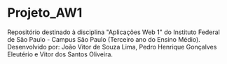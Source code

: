 # Projeto_AW1
Repositório destinado à disciplina "Aplicações Web 1" do Instituto Federal de São Paulo - Campus São Paulo (Terceiro ano do Ensino Médio). Desenvolvido por: João Vitor de Souza Lima, Pedro Henrique Gonçalves Eleutério e Vitor dos Santos Oliveira.
